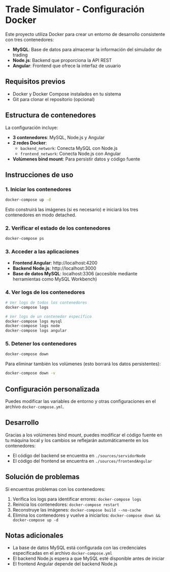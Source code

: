 # Trade Simulator - Configuración Docker

Este proyecto utiliza Docker para crear un entorno de desarrollo consistente con tres contenedores:

- **MySQL**: Base de datos para almacenar la información del simulador de trading
- **Node.js**: Backend que proporciona la API REST
- **Angular**: Frontend que ofrece la interfaz de usuario

## Requisitos previos

- Docker y Docker Compose instalados en tu sistema
- Git para clonar el repositorio (opcional)

## Estructura de contenedores

La configuración incluye:

- **3 contenedores**: MySQL, Node.js y Angular
- **2 redes Docker**: 
  - `backend_network`: Conecta MySQL con Node.js
  - `frontend_network`: Conecta Node.js con Angular
- **Volúmenes bind mount**: Para persistir datos y código fuente

## Instrucciones de uso

### 1. Iniciar los contenedores

```bash
docker-compose up -d
```

Esto construirá las imágenes (si es necesario) e iniciará los tres contenedores en modo detached.

### 2. Verificar el estado de los contenedores

```bash
docker-compose ps
```

### 3. Acceder a las aplicaciones

- **Frontend Angular**: http://localhost:4200
- **Backend Node.js**: http://localhost:3000
- **Base de datos MySQL**: localhost:3306 (accesible mediante herramientas como MySQL Workbench)

### 4. Ver logs de los contenedores

```bash
# Ver logs de todos los contenedores
docker-compose logs

# Ver logs de un contenedor específico
docker-compose logs mysql
docker-compose logs node
docker-compose logs angular
```

### 5. Detener los contenedores

```bash
docker-compose down
```

Para eliminar también los volúmenes (esto borrará los datos persistentes):

```bash
docker-compose down -v
```

## Configuración personalizada

Puedes modificar las variables de entorno y otras configuraciones en el archivo `docker-compose.yml`.

## Desarrollo

Gracias a los volúmenes bind mount, puedes modificar el código fuente en tu máquina local y los cambios se reflejarán automáticamente en los contenedores:

- El código del backend se encuentra en `./sources/servidorNode`
- El código del frontend se encuentra en `./sources/frontendAngular`

## Solución de problemas

Si encuentras problemas con los contenedores:

1. Verifica los logs para identificar errores: `docker-compose logs`
2. Reinicia los contenedores: `docker-compose restart`
3. Reconstruye las imágenes: `docker-compose build --no-cache`
4. Elimina los contenedores y vuelve a iniciarlos: `docker-compose down && docker-compose up -d`

## Notas adicionales

- La base de datos MySQL está configurada con las credenciales especificadas en el archivo `docker-compose.yml`
- El backend Node.js espera a que MySQL esté disponible antes de iniciar
- El frontend Angular depende del backend Node.js